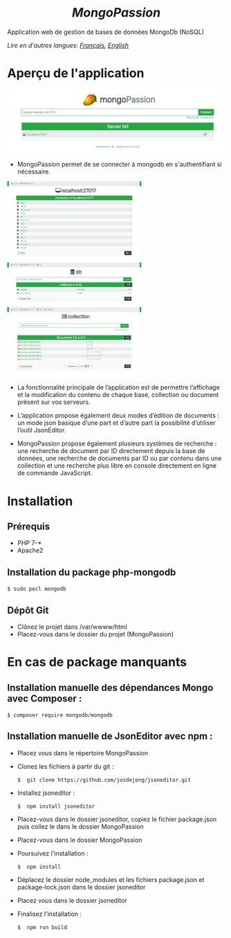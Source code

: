 
***<h1 align="center">MongoPassion</h1>***

Application web de gestion de bases de données MongoDb (NoSQL)

_Lire en d'autres langues: [Français](README.md), [English](README.en.md)_

# Aperçu de l'application

<img src="/public/images/capture_home.png"/>

- MongoPassion permet de se connecter à mongodb en s'authentifiant si nécessaire.

<img src="/public/images/capture_getServer_censored.jpg" width="310" /><img src="/public/images/capture_getDb.png" width="310" /><img src="/public/images/capture_getCollection.png" width="310" />

- La fonctionnalité principale de l’application est de permettre l’affichage et la modification du contenu de chaque base, collection ou document présent sur vos serveurs.

- L’application propose également deux modes d’édition de documents : un mode json basique d’une part et d’autre part la possibilité d’utiliser l’outil JsonEditor.

- MongoPassion propose également plusieurs systèmes de recherche : une recherche de document par ID directement depuis la base de données, une recherche de documents par ID ou par contenu dans une collection et une recherche plus libre en console directement en ligne de commande JavaScript.

# Installation

## Prérequis
- PHP 7-* <br/>
- Apache2

## Installation du package php-mongodb
    $ sudo pecl mongodb

## Dépôt Git
 - Clônez le projet dans /var/wwww/html <br/>
 - Placez-vous dans le dossier du projet (MongoPassion)
 
# En cas de package manquants
 
## Installation manuelle des dépendances Mongo avec Composer : 
    $ composer require mongodb/mongodb

## Installation manuelle de JsonEditor avec npm :
 - Placez vous dans le répertoire MongoPassion
 - Clonez les fichiers à partir du git :
 
       $  git clone https://github.com/josdejong/jsoneditor.git
 - Installez jsoneditor :
    
       $  npm install jsoneditor
 - Placez-vous dans le dossier jsoneditor, copiez le fichier package.json puis collez le dans le dossier MongoPassion
 - Placez-vous dans le dossier MongoPassion
 - Poursuivez l'installation :
            
       $  npm install
       
 - Déplacez le dossier node_modules et les fichiers package.json et package-lock.json dans le dossier jsoneditor
 - Placez vous dans le dossier jsoneditor
 - Finalisez l'installation :
 
       $  npm run build

